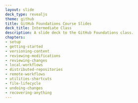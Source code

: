 ```yaml
---
layout: slide
deck_type: revealjs
theme: github
title: GitHub Foundations Course Slides
deck_title: Intermediate Class
description: A slide deck to the GitHub Foundations class.
chapters:
- setup
- getting-started
- versioning-content
- reviewing-modifications
- reviewing-changes
- local-workflows
- distributed-repositories
- remote-workflows
- utilities-shortcuts
- file-lifecycle
- undoing-changes
- recovering-anything
---
```

